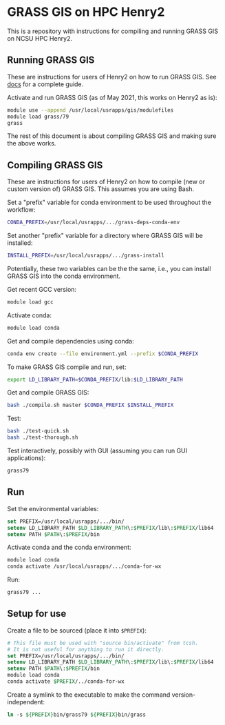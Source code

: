 # GRASS GIS on HPC Henry2

This is a repository with instructions for compiling and running GRASS GIS on NCSU HPC Henry2.

## Running GRASS GIS

These are instructions for users of Henry2 on how to run GRASS GIS.
See [docs](docs) for a complete guide.

Activate and run GRASS GIS (as of May 2021, this works on Henry2 as is):

```bash
module use --append /usr/local/usrapps/gis/modulefiles
module load grass/79
grass
```

The rest of this document is about compiling GRASS GIS and making sure the above works.

## Compiling GRASS GIS

These are instructions for users of Henry2 on how to compile (new or custom version of)
GRASS GIS. This assumes you are using Bash.

Set a "prefix" variable for conda environment to be used throughout the workflow:

```bash
CONDA_PREFIX=/usr/local/usrapps/.../grass-deps-conda-env
```

Set another "prefix" variable for a directory where GRASS GIS will be installed:

```bash
INSTALL_PREFIX=/usr/local/usrapps/.../grass-install
```

Potentially, these two variables can be the the same, i.e., you can install GRASS GIS
into the conda environment.

Get recent GCC version:

```bash
module load gcc
```

Activate conda:

```bash
module load conda
```

Get and compile dependencies using conda:

```bash
conda env create --file environment.yml --prefix $CONDA_PREFIX
```

To make GRASS GIS compile and run, set:

```bash
export LD_LIBRARY_PATH=$CONDA_PREFIX/lib:$LD_LIBRARY_PATH
```

Get and compile GRASS GIS:

```bash
bash ./compile.sh master $CONDA_PREFIX $INSTALL_PREFIX
```

Test:

```bash
bash ./test-quick.sh
bash ./test-thorough.sh
```

Test interactively, possibly with GUI (assuming you can run GUI applications):

```bash
grass79
```

## Run

Set the environmental variables:

```tcsh
set PREFIX=/usr/local/usrapps/.../bin/
setenv LD_LIBRARY_PATH $LD_LIBRARY_PATH\:$PREFIX/lib\:$PREFIX/lib64
setenv PATH $PATH\:$PREFIX/bin
```

Activate conda and the conda environment:

```tcsh
module load conda
conda activate /usr/local/usrapps/.../conda-for-wx
```

Run:

```tcsh
grass79 ...
```

## Setup for use

Create a file to be sourced (place it into `$PREFIX`):

```tcsh
# This file must be used with "source bin/activate" from tcsh.
# It is not useful for anything to run it directly.
set PREFIX=/usr/local/usrapps/.../bin/
setenv LD_LIBRARY_PATH $LD_LIBRARY_PATH\:$PREFIX/lib\:$PREFIX/lib64
setenv PATH $PATH\:$PREFIX/bin
module load conda
conda activate $PREFIX/../conda-for-wx
```

Create a symlink to the executable to make the command version-independent:

```tcsh
ln -s ${PREFIX}bin/grass79 ${PREFIX}bin/grass
```
